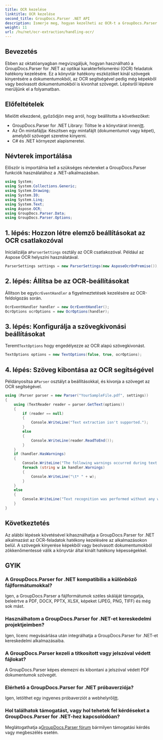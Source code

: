 ```yaml
---
title: OCR kezelése
linktitle: OCR kezelése
second_title: GroupDocs.Parser .NET API
description: Ismerje meg, hogyan kezelheti az OCR-t a GroupDocs.Parser for .NET használatával. Hatékonyan vonja ki a szöveget a képekből és a beolvasott dokumentumokból.
weight: 11
url: /hu/net/ocr-extraction/handling-ocr/
---
```

## Bevezetés
Ebben az oktatóanyagban megvizsgáljuk, hogyan használható a GroupDocs.Parser for .NET az optikai karakterfelismerési (OCR) feladatok hatékony kezelésére. Ez a könyvtár hatékony eszközöket kínál szövegek kinyerésére a dokumentumokból, az OCR segítségével pedig még képekből vagy beolvasott dokumentumokból is kivonhat szöveget. Lépésről lépésre merüljünk el a folyamatban.
## Előfeltételek
Mielőtt elkezdené, győződjön meg arról, hogy beállította a következőket:
- GroupDocs.Parser for .NET Library: Töltse le a könyvtárat innen[itt](https://releases.groupdocs.com/parser/net/).
- Az Ön mintafájlja: Készítsen egy mintafájlt (dokumentumot vagy képet), amelyből szöveget szeretne kinyerni.
- C# és .NET környezet alapismeretei.

## Névterek importálása
Először is importálnia kell a szükséges névtereket a GroupDocs.Parser funkciók használatához a .NET-alkalmazásban.
```csharp
using System;
using System.Collections.Generic;
using System.Drawing;
using System.IO;
using System.Linq;
using System.Text;
using Aspose.OCR;
using GroupDocs.Parser.Data;
using GroupDocs.Parser.Options;
```
## 1. lépés: Hozzon létre elemző beállításokat az OCR csatlakozóval
 Inicializálja a`ParserSettings` osztály az OCR csatlakozóval. Például az Aspose OCR helyszíni használatával.
```csharp
ParserSettings settings = new ParserSettings(new AsposeOcrOnPremise());
```
## 2. lépés: Állítsa be az OCR-beállításokat
 Állítson be egy`OcrEventHandler` a figyelmeztetések kezelésére az OCR-feldolgozás során.
```csharp
OcrEventHandler handler = new OcrEventHandler();
OcrOptions ocrOptions = new OcrOptions(handler);
```
## 3. lépés: Konfigurálja a szövegkivonási beállításokat
 Teremt`TextOptions` hogy engedélyezze az OCR alapú szövegkivonást.
```csharp
TextOptions options = new TextOptions(false, true, ocrOptions);
```
## 4. lépés: Szöveg kibontása az OCR segítségével
 Példányosítsa a`Parser` osztályt a beállításokkal, és kivonja a szöveget az OCR segítségével.
```csharp
using (Parser parser = new Parser("YourSampleFile.pdf", settings))
{
    using (TextReader reader = parser.GetText(options))
    {
        if (reader == null)
        {
            Console.WriteLine("Text extraction isn't supported.");
        }
        else
        {
            Console.WriteLine(reader.ReadToEnd());
        }
    }
    if (handler.HasWarnings)
    {
        Console.WriteLine("The following warnings occurred during text recognition:");
        foreach (string w in handler.Warnings)
        {
            Console.WriteLine("\t* " + w);
        }
    }
    else
    {
        Console.WriteLine("Text recognition was performed without any warnings.");
    }
}
```

## Következtetés
Az alábbi lépések követésével kihasználhatja a GroupDocs.Parser for .NET alkalmazást az OCR-feladatok hatékony kezelésére az alkalmazásokon belül. A szövegek kinyerése képekből vagy beolvasott dokumentumokból zökkenőmentessé válik a könyvtár által kínált hatékony képességekkel.

## GYIK
### A GroupDocs.Parser for .NET kompatibilis a különböző fájlformátumokkal?
Igen, a GroupDocs.Parser a fájlformátumok széles skáláját támogatja, beleértve a PDF, DOCX, PPTX, XLSX, képeket (JPEG, PNG, TIFF) és még sok mást.
### Használhatom a GroupDocs.Parser for .NET-et kereskedelmi projektjeimben?
Igen, licenc megvásárlása után integrálhatja a GroupDocs.Parser for .NET-et kereskedelmi alkalmazásaiba.
### A GroupDocs.Parser kezeli a titkosított vagy jelszóval védett fájlokat?
A GroupDocs.Parser képes elemezni és kibontani a jelszóval védett PDF dokumentumok szövegét.
### Elérhető a GroupDocs.Parser for .NET próbaverziója?
 Igen, letölthet egy ingyenes próbaverziót a webhelyről[itt](https://releases.groupdocs.com/).
### Hol találhatok támogatást, vagy hol tehetek fel kérdéseket a GroupDocs.Parser for .NET-hez kapcsolódóan?
 Meglátogathatja a[GroupDocs.Parser fórum](https://forum.groupdocs.com/c/parser/17) bármilyen támogatási kérdés vagy megbeszélés esetén.